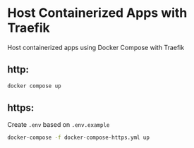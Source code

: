 # Host Containerized Apps with Traefik

Host containerized apps using Docker Compose with Traefik

## http:

```sh
docker compose up
```

## https:

Create `.env` based on `.env.example`

```sh
docker-compose -f docker-compose-https.yml up
```
